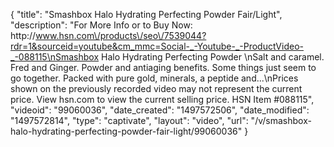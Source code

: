 {
    "title": "Smashbox Halo Hydrating Perfecting Powder  Fair\/Light",
    "description": "For More Info or to Buy Now: http:\/\/www.hsn.com\/products\/seo\/7539044?rdr=1&sourceid=youtube&cm_mmc=Social-_-Youtube-_-ProductVideo-_-088115\nSmashbox Halo Hydrating Perfecting Powder \nSalt and caramel. Fred and Ginger. Powder and antiaging benefits. Some things just seem to go together. Packed with pure gold, minerals, a peptide and...\nPrices shown on the previously recorded video may not represent the current price.  View hsn.com to view the current selling price. HSN Item #088115",
    "videoid": "99060036",
    "date_created": "1497572506",
    "date_modified": "1497572814",
    "type": "captivate",
    "layout": "video",
    "url": "\/v\/smashbox-halo-hydrating-perfecting-powder-fair-light\/99060036"
}